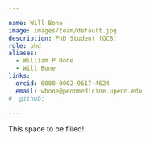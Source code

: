 ```yaml
---

name: Will Bone
image: images/team/default.jpg
description: PhD Student (GCB)
role: phd
aliases:
  - William P Bone
  - Will Bone
links:
  orcid: 0000-0002-9617-4624
  email: wbone@pennmedicine.upenn.edu
#  github: 
 
---
```


This space to be filled!